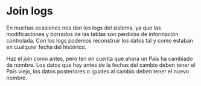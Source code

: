 Join logs
=========

En muchas ocasiones nos dan los logs del sistema, ya que las modificaciones y borrados de las tablas son perdidas de información controlada. Con los logs podemos reconstruir los datos tal y como estaban en cualquier fecha del histórico.

Haz el join como antes, pero ten en cuenta que ahora un Pais ha cambiado de nombre. Los datos que hay antes de la fechas del cambio deben tener el Pais viejo, los datos posteriores o iguales al cambio deben tener el nuevo nombre.